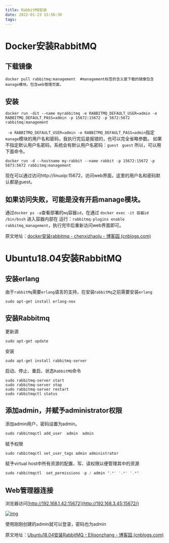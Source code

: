 ```yaml
---
title: RabbitMQ安装
date: 2022-01-23 15:56:30
tags:
---
```


# Docker安装RabbitMQ

## 下载镜像

```shell
docker pull rabbitmq:management  #management标签的含义是下载的镜像包含manage模块。包含web管理页面。
```

## 安装

```
docker run -dit --name myrabbitmq -e RABBITMQ_DEFAULT_USER=admin -e RABBITMQ_DEFAULT_PASS=admin -p 15672:15672 -p 5672:5672 rabbitmq:management
```

` -e RABBITMQ_DEFAULT_USER=admin -e RABBITMQ_DEFAULT_PASS=admin`指定`manage`模块的用户名和密码，我执行完后是报错的，也可以完全省略参数。
如果不指定默认用户名密码，系统会有默认用户名密码：`guest ` `guest`
所以，可以用下面命令。

```shell
docker run -d --hostname my-rabbit --name rabbit -p 15672:15672 -p 5673:5672 rabbitmq:management
```

现在可以通过访问http://linuxip:15672，访问web界面，这里的用户名和密码默认都是guest。

## 如果访问失败，可能是没有开启manage模块。

通过`docker ps -a`查看部署的`mq`容器`id`，在通过 `docker exec -it 容器id /bin/bssh` 进入容器内部在
运行：`rabbitmq-plugins enable rabbitmq_management`，执行完毕后重新访问web界面即可。

原文地址：[docker安装rabbitmq - chenxizhaolu - 博客园 (cnblogs.com)](https://www.cnblogs.com/chenxizhaolu/p/15145488.html)

# Ubuntu18.04安装RabbitMQ

## 安装erlang

由于`rabbitMq`需要`erlang`语言的支持，在安装r`abbitMq`之前需要安装`erlang`

```
sudo apt-get install erlang-nox
```

## 安装Rabbitmq

更新源

```shell
sudo apt-get update
```

安装

```shell
sudo apt-get install rabbitmq-server
```

启动、停止、重启、状态`RabbitMQ`命令

```shell
sudo rabbitmq-server start 
sudo rabbitmq-server stop
sudo rabbitmq-server restart
sudo rabbitmqctl status
```

## 添加admin，并赋予administrator权限

添加admin用户，密码设置为admin。

```java
sudo rabbitmqctl add_user  admin  admin  
```

赋予权限

```java
sudo rabbitmqctl set_user_tags admin administrator 
```

赋予virtual host中所有资源的配置、写、读权限以便管理其中的资源

```java
sudo rabbitmqctl  set_permissions -p / admin '.*' '.*' '.*'
```

## Web管理器连接

浏览器访问[http://192.168.1.42:15672](http://192.168.3.45:15672/)

[![img](https://img-blog.csdn.net/20180610200515165)](https://img-blog.csdn.net/20180610200515165)

使用刚刚创建的admin就可以登录，密码也为admin

 原文地址：[Ubuntu18.04安装RabbitMQ - Ellisonzhang - 博客园 (cnblogs.com)](https://www.cnblogs.com/ellisonzhang/p/15102942.html)

